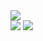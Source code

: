 <img src="https://github-profile-trophy.vercel.app/?username=kentakoura&theme=dark_lover&rank=SECRET,SSS,SS,S,AAA,AA,A" />

<div>
    <img src="https://github-readme-stats-9wfbh2521-kentakoura.vercel.app/api/?username=kentakoura&count_private=true&show_icons=true&hide=contribs&theme=dark&include_all_commits=true" />
    <img src="https://github-readme-stats-9wfbh2521-kentakoura.vercel.app/api/top-langs/?username=kentakoura&layout=compact&hide=html,css&theme=dark" />
</div>
